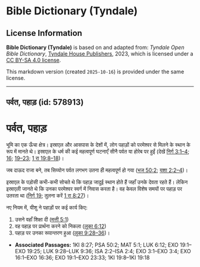 # Bible Dictionary (Tyndale)

## License Information

**Bible Dictionary (Tyndale)** is based on and adapted from: _Tyndale Open Bible Dictionary_, [Tyndale House Publishers](https://tyndaleopenresources.com/), 2023, which is licensed under a [CC BY-SA 4.0 license](https://creativecommons.org/licenses/by-sa/4.0/legalcode.en).

This markdown version (created `2025-10-16`) is provided under the same license.



--------------------------------

## पर्वत, पहाड़ (id: 578913)

पर्वत, पहाड़
============

भूमि का एक ऊँचा क्षेत्र। इस्राएल और आसपास के देशों में, लोग पहाड़ों को परमेश्वर से मिलने के स्थान के रूप में मानते थे। इस्राएल के धर्म की कई महत्वपूर्ण घटनाएँ सीनै पर्वत या होरेब पर हुईं (देखें [निर्ग 3:1–4](https://ref.ly/Exod3:1-Exod3:4); [16](https://ref.ly/Exod16:1-Exod16:36); [19–23](https://ref.ly/Exod19:1-Exod23:33); [1 रा 19:8–18](https://ref.ly/1Kgs19:8-1Kgs19:18))।

जब दाऊद राजा बने, तब सिय्योन पर्वत लगभग उतना ही महत्वपूर्ण हो गया ([भज 50:2](https://ref.ly/Ps50:2); [यशा 2:2–4](https://ref.ly/Isa2:2-Isa2:4))।

इस्राएल के पड़ोसी कभी\-कभी सोचते थे कि पहाड़ जादुई स्थान होते हैं जहाँ उनके देवता रहते हैं। लेकिन इस्राएली जानते थे कि उनका परमेश्वर स्वर्ग में निवास करता है। वह केवल विशेष समयों पर पहाड़ पर उतरता था ([निर्ग 19](https://ref.ly/Exod19:1-Exod19:25); तुलना करें [1 रा 8:27](https://ref.ly/1Kgs8:27))।

नए नियम में, यीशु ने पहाड़ों पर कई कार्य किए:

1. उसने वहाँ शिक्षा दी ([मत्ती 5:1](https://ref.ly/Matt5:1))
2. वह पहाड़ पर प्रार्थना करने को निकला ([लूका 6:12](https://ref.ly/Luke6:12))
3. पहाड़ पर उनका रूपान्तरण हुआ ([लूका 9:28–36](https://ref.ly/Luke9:28-Luke9:36))।

* **Associated Passages:** 1KI 8:27; PSA 50:2; MAT 5:1; LUK 6:12; EXO 19:1–EXO 19:25; LUK 9:28–LUK 9:36; ISA 2:2–ISA 2:4; EXO 3:1–EXO 3:4; EXO 16:1–EXO 16:36; EXO 19:1–EXO 23:33; 1KI 19:8–1KI 19:18

